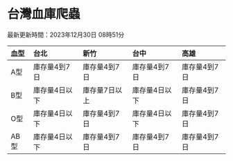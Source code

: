 # 台灣血庫爬蟲

最新更新時間：2023年12月30日 08時51分

| 血型   | 台北      | 新竹      | 台中      | 高雄      |
|:-----|:--------|:--------|:--------|:--------|
| A型   | 庫存量4到7日 | 庫存量4到7日 | 庫存量4到7日 | 庫存量4到7日 |
| B型   | 庫存量4日以下 | 庫存量7日以上 | 庫存量4日以下 | 庫存量4到7日 |
| O型   | 庫存量4日以下 | 庫存量4到7日 | 庫存量4日以下 | 庫存量4到7日 |
| AB型  | 庫存量4日以下 | 庫存量4到7日 | 庫存量4到7日 | 庫存量4到7日 |